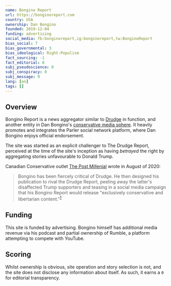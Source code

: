 ```yaml
---
name: Bongino Report
url: https://bonginoreport.com
country: USA
ownership: Dan Bongino
founded: 2019-12-04
funding: advertising
social_media: fb:bonginoreport,ig:bonginoreport,tw:BonginoReport
bias_social: 7
bias_governmental: 3
bias_ideological: Right-Populism
fact_sourcing: -1
fact_editorial: 0
subj_pseudoscience: 0
subj_conspiracy: 0
subj_message: 9
lang: [en]
tags: []
---
```


## Overview
Bongino Report is a news aggregator similar to [Drudge](/drudgereport) in function, and another entity in Dan Bongino's [conservative media sphere](/bongino). It heavily promotes and integrates the Parler social network platform, where Dan Bongino enjoys official endorsement.

The site was started as an explicit challenger to The Drudge Report, perceived at the time of the site's inception as having _betrayed_ the right by aggregating stories unfavourable to Donald Trump.

Canadian Conservative outlet [The Post Millenial](/the-post-millenial) wrote in August of 2020:
> Bongino has been fiercely critical of Drudge. He then designed his publication to rival the Drudge Report, peeling away the latter's disaffected Trump supporters and teasing in a social media campaign that his Bongino Report would release "exclusively conservative and libertarian content."<sup>[1](https://thepostmillennial.com/bongino-report-replaces-drudge-report-and-its-liberal-drudgery)</sup>

## Funding
This site is funded by advertising. Bongino himself has additional media revenue via his podcast and partial ownership of Rumble, a platform attempting to compete with YouTube.

## Scoring
Whilst ownership is obvious, site operation and story selection is not, and the site does not disclose any information about itself. As such, it earns a `0` for editorial transparency.
